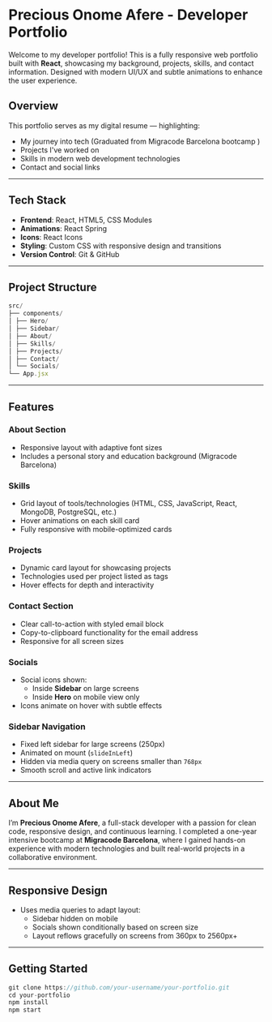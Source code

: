 # Precious Onome Afere - Developer Portfolio 

Welcome to my developer portfolio! This is a fully responsive web portfolio built with **React**, showcasing my background, projects, skills, and contact information. Designed with modern UI/UX and subtle animations to enhance the user experience.

##  Overview

This portfolio serves as my digital resume — highlighting:

- My journey into tech (Graduated from Migracode Barcelona bootcamp )
- Projects I've worked on
- Skills in modern web development technologies
- Contact and social links

---

## Tech Stack

- **Frontend**: React, HTML5, CSS Modules
- **Animations**: React Spring
- **Icons**: React Icons
- **Styling**: Custom CSS with responsive design and transitions
- **Version Control**: Git & GitHub

---

##  Project Structure
```js
src/
├── components/
│ ├── Hero/
│ ├── Sidebar/
│ ├── About/
│ ├── Skills/
│ ├── Projects/
│ ├── Contact/
│ └── Socials/
└── App.jsx

```

---

##  Features

###  About Section
- Responsive layout with adaptive font sizes
- Includes a personal story and education background (Migracode Barcelona)

###  Skills
- Grid layout of tools/technologies (HTML, CSS, JavaScript, React, MongoDB, PostgreSQL, etc.)
- Hover animations on each skill card
- Fully responsive with mobile-optimized cards

### Projects
- Dynamic card layout for showcasing projects
- Technologies used per project listed as tags
- Hover effects for depth and interactivity

### Contact Section
- Clear call-to-action with styled email block
- Copy-to-clipboard functionality for the email address
- Responsive for all screen sizes

###  Socials
- Social icons shown:
  - Inside **Sidebar** on large screens
  - Inside **Hero** on mobile view only
- Icons animate on hover with subtle effects

###  Sidebar Navigation
- Fixed left sidebar for large screens (250px)
- Animated on mount (`slideInLeft`)
- Hidden via media query on screens smaller than `768px`
- Smooth scroll and active link indicators

---

##  About Me

I’m **Precious Onome Afere**, a full-stack developer with a passion for clean code, responsive design, and continuous learning. I completed a one-year intensive bootcamp at **Migracode Barcelona**, where I gained hands-on experience with modern technologies and built real-world projects in a collaborative environment.

---

##  Responsive Design

- Uses media queries to adapt layout:
  - Sidebar hidden on mobile
  - Socials shown conditionally based on screen size
  - Layout reflows gracefully on screens from 360px to 2560px+

---

## Getting Started

``` js
git clone https://github.com/your-username/your-portfolio.git
cd your-portfolio
npm install
npm start
```

